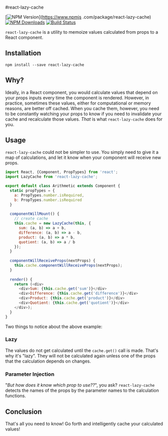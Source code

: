 #react-lazy-cache

[![NPM Version](https://img.shields.io/npm/v/react-lazy-cache.svg?style=flat-square)](https://www.npmjs
.com/package/react-lazy-cache) 
[![NPM Downloads](https://img.shields.io/npm/dm/react-lazy-cache.svg?style=flat-square)](https://www.npmjs.com/package/react-lazy-cache)
[![Build Status](https://img.shields.io/travis/erikras/react-lazy-cache/master.svg?style=flat-square)](https://travis-ci.org/erikras/react-lazy-cache)

`react-lazy-cache` is a utility to memoize values calculated from props to a React component.

## Installation

```
npm install --save react-lazy-cache
```

## Why?

Ideally, in a React component, you would calculate values that depend on your props inputs every time the component 
is rendered. However, in practice, sometimes these values, either for computational or memory reasons, are better off
cached. When you cache them, however, you need to be constantly watching your props to know if you need to 
invalidate your cache and recalculate those values. _That_ is what `react-lazy-cache` does for you.

## Usage

`react-lazy-cache` could not be simpler to use. You simply need to give it a map of calculations, and let it know 
when your component will receive new props.

```javascript
import React, {Component, PropTypes} from 'react';
import LazyCache from 'react-lazy-cache';

export default class Arithmetic extends Component {
  static propTypes = {
    a: PropTypes.number.isRequired,
    b: PropTypes.number.isRequired
  }
  
  componentWillMount() {
    // create cache
    this.cache = new LazyCache(this, {
      sum: (a, b) => a + b,
      difference: (a, b) => a - b,
      product: (a, b) => a * b,
      quotient: (a, b) => a / b
    });
  }
  
  componentWillReceiveProps(nextProps) {
    this.cache.componentWillReceiveProps(nextProps);
  }
  
  render() {
    return (<div>
      <div>Sum: {this.cache.get('sum')}</div>
      <div>Difference: {this.cache.get('difference')}</div>
      <div>Product: {this.cache.get('product')}</div>
      <div>Quotient: {this.cache.get('quotient')}</div>
    </div>);
  }
}
```

Two things to notice about the above example:

### Lazy

The values do not get calculated until the `cache.get()` call is made. That's why it's "lazy". They will not be 
calculated again unless one of the props that the calculation depends on changes.

### Parameter Injection
 
"_But how does it know which prop to use??_", you ask? `react-lazy-cache` detects the names of the props by the 
parameter names to the calculation functions.

## Conclusion

That's all you need to know! Go forth and intelligently cache your calculated values!
